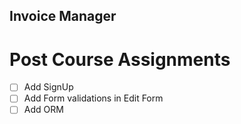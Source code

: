 ## Invoice Manager


# Post Course Assignments

- [ ] Add SignUp
- [ ] Add Form validations in Edit Form
- [ ] Add ORM